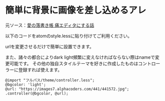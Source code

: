 # 簡単に背景に画像を差し込めるアレ
元ソース：[愛の落書き帳 痛エディタにする話](https://blog.ishotihadus.com/archives/81)

以下のコードをatomのstyle.lessに貼り付けてご利用ください。

urlを変更させるだけで簡単に設置できます。

また、諸々の都合によりdark light頻繁に変えなければならない際はnameで変更可能です。
その他の独自スタイルテーマを好きに作成したものはコントローラーに登録すれば使えます。

```less
@import "フルパス/theme/controller.less";
@bgcolor: 'light';
@url: "https://images7.alphacoders.com/441/441572.jpg";
.controller(@bgcolor, @url);
```
